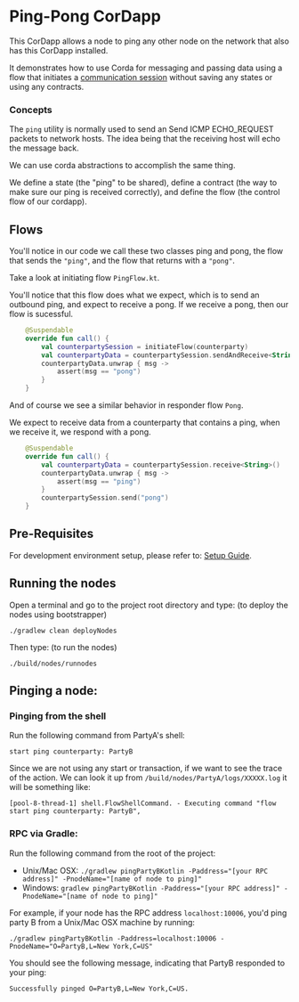 # Ping-Pong CorDapp

This CorDapp allows a node to ping any other node on the network that also has this CorDapp installed.

It demonstrates how to use Corda for messaging and passing data using a flow that initiates a [communication session](https://docs.r3.com/en/platform/corda/4.12/community/api-flows.html#create-communication-sessions-with-initiateflow) without saving any states or using any contracts.


### Concepts


The `ping` utility is normally used to send an Send ICMP ECHO_REQUEST packets to network hosts. The idea being that the receiving host will echo the message back.

We can use corda abstractions to accomplish the same thing.

We define a state (the "ping" to be shared), define a contract (the way to make sure our ping is received correctly), and define the flow (the control flow of our cordapp).


## Flows

You'll notice in our code we call these two classes ping and pong, the flow that sends the `"ping"`, and the flow that returns with a `"pong"`.


Take a look at initiating flow `PingFlow.kt`.

You'll notice that this flow does what we expect, which is to send an outbound ping, and expect to receive a pong. If we receive a pong, then our flow is sucessful.

```kotlin
    @Suspendable
    override fun call() {
        val counterpartySession = initiateFlow(counterparty)
        val counterpartyData = counterpartySession.sendAndReceive<String>("ping")
        counterpartyData.unwrap { msg ->
            assert(msg == "pong")
        }
    }
```


And of course we see a similar behavior in responder flow `Pong`.

We expect to receive data from a counterparty that contains a ping, when we receive it, we respond with a pong.

```kotlin
    @Suspendable
    override fun call() {
        val counterpartyData = counterpartySession.receive<String>()
        counterpartyData.unwrap { msg ->
            assert(msg == "ping")
        }
        counterpartySession.send("pong")
    }
```



## Pre-Requisites

For development environment setup, please refer to: [Setup Guide](https://docs.corda.net/getting-set-up.html).


## Running the nodes


Open a terminal and go to the project root directory and type: (to deploy the nodes using bootstrapper)
```
./gradlew clean deployNodes
```
Then type: (to run the nodes)
```
./build/nodes/runnodes
```

## Pinging a node:


### Pinging from the shell
Run the following command from PartyA's shell:
```
start ping counterparty: PartyB
```
Since we are not using any start or transaction, if we want to see the trace of the action. We can look it up from `/build/nodes/PartyA/logs/XXXXX.log` it will be something like:
```
[pool-8-thread-1] shell.FlowShellCommand. - Executing command "flow start ping counterparty: PartyB",
```


### RPC via Gradle:

Run the following command from the root of the project:

* Unix/Mac OSX: `./gradlew pingPartyBKotlin -Paddress="[your RPC address]" -PnodeName="[name of node to ping]"`
* Windows: `gradlew pingPartyBKotlin -Paddress="[your RPC address]" -PnodeName="[name of node to ping]"`

For example, if your node has the RPC address `localhost:10006`, you'd ping party B from a
Unix/Mac OSX machine by running:

    ./gradlew pingPartyBKotlin -Paddress=localhost:10006 -PnodeName="O=PartyB,L=New York,C=US"

You should see the following message, indicating that PartyB responded to your ping:

    Successfully pinged O=PartyB,L=New York,C=US.

